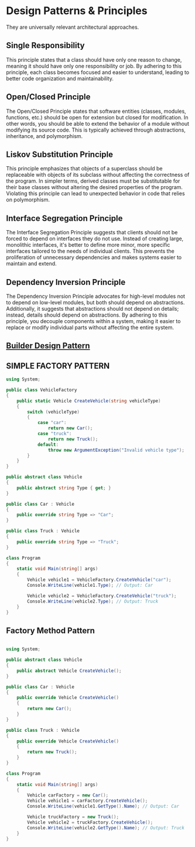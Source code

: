# Design Patterns & Principles
They are universally relevant architectural approaches. 

## Single Responsibility
This principle states that a class should have only one reason to change, meaning it should have only one responsibility or job. By adhering to this principle, each class becomes focused and easier to understand, leading to better code organization and maintainability.

## Open/Closed Principle

The Open/Closed Principle states that software entities (classes, modules, functions, etc.) should be open for extension but closed for modification. In other words, you should be able to extend the behavior of a module without modifying its source code. This is typically achieved through abstractions, inheritance, and polymorphism.

## Liskov Substitution Principle

This principle emphasizes that objects of a superclass should be replaceable with objects of its subclass without affecting the correctness of the program. In simpler terms, derived classes must be substitutable for their base classes without altering the desired properties of the program. Violating this principle can lead to unexpected behavior in code that relies on polymorphism.

## Interface Segregation Principle

The Interface Segregation Principle suggests that clients should not be forced to depend on interfaces they do not use. Instead of creating large, monolithic interfaces, it's better to define more minor, more specific interfaces tailored to the needs of individual clients. This prevents the proliferation of unnecessary dependencies and makes systems easier to maintain and extend.

## Dependency Inversion Principle

The Dependency Inversion Principle advocates for high-level modules not to depend on low-level modules, but both should depend on abstractions. Additionally, it suggests that abstractions should not depend on details; instead, details should depend on abstractions. By adhering to this principle, you decouple components within a system, making it easier to replace or modify individual parts without affecting the entire system.

## <a id="builder"></a>[Builder Design Pattern](BUILDER.md)

## SIMPLE FACTORY PATTERN

```csharp
using System;

public class VehicleFactory
{
    public static Vehicle CreateVehicle(string vehicleType)
    {
        switch (vehicleType)
        {
            case "car":
                return new Car();
            case "truck":
                return new Truck();
            default:
                throw new ArgumentException("Invalid vehicle type");
        }
    }
}

public abstract class Vehicle
{
    public abstract string Type { get; }
}

public class Car : Vehicle
{
    public override string Type => "Car";
}

public class Truck : Vehicle
{
    public override string Type => "Truck";
}

class Program
{
    static void Main(string[] args)
    {
        Vehicle vehicle1 = VehicleFactory.CreateVehicle("car");
        Console.WriteLine(vehicle1.Type); // Output: Car

        Vehicle vehicle2 = VehicleFactory.CreateVehicle("truck");
        Console.WriteLine(vehicle2.Type); // Output: Truck
    }
}
```

## Factory Method Pattern

```csharp

using System;

public abstract class Vehicle
{
    public abstract Vehicle CreateVehicle();
}

public class Car : Vehicle
{
    public override Vehicle CreateVehicle()
    {
        return new Car();
    }
}

public class Truck : Vehicle
{
    public override Vehicle CreateVehicle()
    {
        return new Truck();
    }
}

class Program
{
    static void Main(string[] args)
    {
        Vehicle carFactory = new Car();
        Vehicle vehicle1 = carFactory.CreateVehicle();
        Console.WriteLine(vehicle1.GetType().Name); // Output: Car

        Vehicle truckFactory = new Truck();
        Vehicle vehicle2 = truckFactory.CreateVehicle();
        Console.WriteLine(vehicle2.GetType().Name); // Output: Truck
    }
}

```
